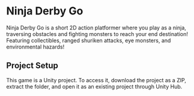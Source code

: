 # Ninja Derby Go
Ninja Derby Go is a short 2D action platformer where you play as a ninja, traversing obstacles and fighting monsters to reach your end destination! Featuring collectibles, ranged shuriken attacks, eye monsters, and environmental hazards!

## Project Setup
This game is a Unity project. To access it, download the project as a ZIP, extract the folder, and open it as an existing project through Unity Hub.
